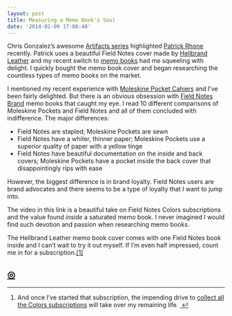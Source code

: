 ```yaml
---
layout: post
title: Measuring a Memo Book's Soul
date: '2014-02-09 17:08:40'
---
```


<p data-preserve-html-node="true">Chris Gonzalez&#8217;s awesome <a data-preserve-html-node="true" href="http://unretrofied.com/?category=Artifacts">Artifacts series</a> highlighted <a data-preserve-html-node="true" href="http://patrickrhone.com/">Patrick Rhone</a> recently. Patrick uses a beautiful Field Notes cover made by <a data-preserve-html-node="true" href="http://hellbrandleather.bigcartel.com/product/chromexcel-field-notes-cover">Hellbrand Leather</a> and my recent switch to <a data-preserve-html-node="true" href="http://www.thenewsprint.co//giving-up-on-digital-notes">memo books</a> had me squeeling with delight. I quickly bought the memo book cover and began researching the countless types of memo books on the market.</p>

<p data-preserve-html-node="true">I mentioned my recent experience with <a data-preserve-html-node="true" href="http://shop.moleskine.com/en-us/notebooks-journals/cahier/">Moleskine Pocket Cahiers</a> and I&#8217;ve been fairly delighted. But there is an obvious obsession with <a data-preserve-html-node="true" href="http://fieldnotesbrand.com/">Field Notes Brand</a> memo books that caught my eye. I read 10 different comparisons of Moleskine Pockets and Field Notes and all of them concluded with indifference. The major differences:</p>

<ul data-preserve-html-node="true">
<li data-preserve-html-node="true">Field Notes are stapled; Moleskine Pockets are sewn</li>
<li data-preserve-html-node="true">Field Notes have a whiter, thinner paper; Moleskine Pockets use a superior quality of paper with a yellow tinge</li>
<li data-preserve-html-node="true">Field Notes have beautiful documentation on the inside and back covers; Moleskine Pockets have a pocket inside the back cover that disappointingly rips with ease</li>
</ul>

<p data-preserve-html-node="true">However, the biggest difference is in brand loyalty. Field Notes users are brand advocates and there seems to be a type of loyalty that I want to jump into. </p>

<p data-preserve-html-node="true">The video in this link is a beautiful take on Field Notes Colors subscriptions and the value found <em data-preserve-html-node="true">inside</em> a saturated memo book. I never imagined I would find such devotion and passion when researching memo books.</p>

<p data-preserve-html-node="true">The Hellbrand Leather memo book cover comes with one Field Notes book inside and I can&#8217;t wait to try it out myself. If I&#8217;m even half impressed, count me in for a subscription.<a data-preserve-html-node="true" href="#fn:1" id="fnref:1" title="see footnote" class="footnote">[1]</a></p>

<h2 data-preserve-html-node="true"><a data-preserve-html-node="true" href="http://thenewsprint.co/blog/measuring-memo-book-soul">◎</a></h2>

<div data-preserve-html-node="true" class="footnotes">
<hr data-preserve-html-node="true" />
<ol data-preserve-html-node="true">

<li data-preserve-html-node="true" id="fn:1">
<p data-preserve-html-node="true">And once I&#8217;ve started that subscription, the impending drive to <a data-preserve-html-node="true" href="http://fieldnotesbrand.com/films/">collect all the Colors subscriptions</a> will take over my remaining life. <a data-preserve-html-node="true" href="#fnref:1" title="return to article" class="reversefootnote">&#160;&#8617;</a></p>
</li>

</ol>
</div>